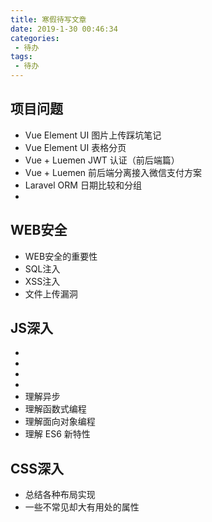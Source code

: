 ```yaml
---
title: 寒假待写文章
date: 2019-1-30 00:46:34
categories:
 - 待办
tags:
 - 待办
---
```


## 项目问题

- Vue Element UI 图片上传踩坑笔记
- Vue Element UI 表格分页
- Vue + Luemen JWT 认证（前后端篇）
- Vue + Luemen 前后端分离接入微信支付方案
- Laravel ORM 日期比较和分组
- <!--解决 Laravel JWT 多表认证时获取不到当前认证用户的问题-->

## WEB安全

- WEB安全的重要性
- SQL注入
- XSS注入
- 文件上传漏洞

## JS深入

- <!--理解作用域-->
- <!--理解闭包-->
- <!--理解this-->
- <!--理解原型-->
- 理解异步
- 理解函数式编程
- 理解面向对象编程
- 理解 ES6 新特性

## CSS深入

- 总结各种布局实现
- 一些不常见却大有用处的属性

